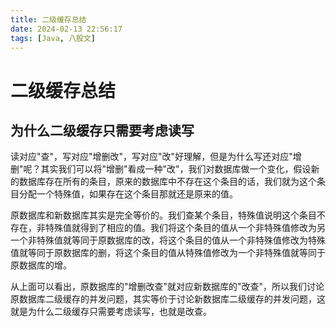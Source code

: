 ```yaml
---
title: 二级缓存总结
date: 2024-02-13 22:56:17
tags: [Java, 八股文]
---
```


# 二级缓存总结

## 为什么二级缓存只需要考虑读写

读对应"查"，写对应"增删改"，写对应"改"好理解，但是为什么写还对应"增删"呢？其实我们可以将"增删"看成一种"改"，我们对数据库做一个变化，假设新的数据库存在所有的条目，原来的数据库中不存在这个条目的话，我们就为这个条目分配一个特殊值，如果存在这个条目那就还是原来的值。

原数据库和新数据库其实是完全等价的。我们查某个条目，特殊值说明这个条目不存在，非特殊值就得到了相应的值。我们将这个条目的值从一个非特殊值修改为另一个非特殊值就等同于原数据库的改，将这个条目的值从一个非特殊值修改为特殊值就等同于原数据库的删，将这个条目的值从特殊值修改为一个非特殊值就等同于原数据库的增。

从上面可以看出，原数据库的"增删改查"就对应新数据库的"改查"，所以我们讨论原数据库二级缓存的并发问题，其实等价于讨论新数据库二级缓存的并发问题，这就是为什么二级缓存只需要考虑读写，也就是改查。

